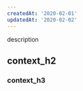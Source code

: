 ```yaml
---
createdAt: '2020-02-01'
updatedAt: '2020-02-02'
---
```


description
<!--more-->
## context_h2
### context_h3
